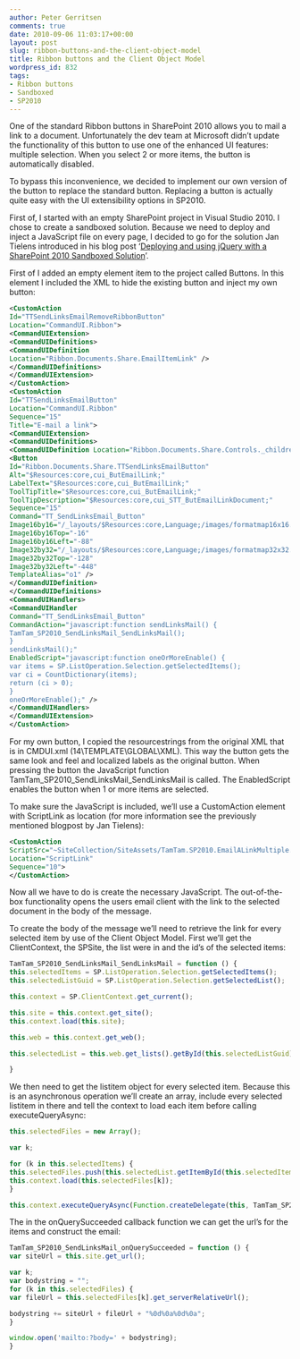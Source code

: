 ```yaml
---
author: Peter Gerritsen
comments: true
date: 2010-09-06 11:03:17+00:00
layout: post
slug: ribbon-buttons-and-the-client-object-model
title: Ribbon buttons and the Client Object Model
wordpress_id: 832
tags:
- Ribbon buttons
- Sandboxed
- SP2010
---
```


One of the standard Ribbon buttons in SharePoint 2010 allows you to mail a link to a document. Unfortunately the dev team at Microsoft didn’t update the functionality of this button to use one of the enhanced UI features: multiple selection. When you select 2 or more items, the button is automatically disabled.

To bypass this inconvenience, we decided to implement our own version of the button to replace the standard button. Replacing a button is actually quite easy with the UI extensibility options in SP2010.

First of, I started with an empty SharePoint project in Visual Studio 2010. I chose to create a sandboxed solution. Because we need to deploy and inject a JavaScript file on every page, I decided to go for the solution Jan Tielens introduced in his blog post ‘[Deploying and using jQuery with a SharePoint 2010 Sandboxed Solution](http://weblogs.asp.net/jan/archive/2010/09/02/deploying-and-using-jquery-with-a-sharepoint-2010-sandboxed-solution.aspx)’.

First of I added an empty element item to the project called Buttons. In this element I included the XML to hide the existing button and inject my own button:

```xml
<CustomAction
Id="TTSendLinksEmailRemoveRibbonButton"
Location="CommandUI.Ribbon">
<CommandUIExtension>
<CommandUIDefinitions>
<CommandUIDefinition
Location="Ribbon.Documents.Share.EmailItemLink" />
</CommandUIDefinitions>
</CommandUIExtension>
</CustomAction>
<CustomAction
Id="TTSendLinksEmailButton"
Location="CommandUI.Ribbon"
Sequence="15"
Title="E-mail a link">
<CommandUIExtension>
<CommandUIDefinitions>
<CommandUIDefinition Location="Ribbon.Documents.Share.Controls._children">
<Button
Id="Ribbon.Documents.Share.TTSendLinksEmailButton"
Alt="$Resources:core,cui_ButEmailLink;"
LabelText="$Resources:core,cui_ButEmailLink;"
ToolTipTitle="$Resources:core,cui_ButEmailLink;"
ToolTipDescription="$Resources:core,cui_STT_ButEmailLinkDocument;"
Sequence="15"
Command="TT_SendLinksEmail_Button"
Image16by16="/_layouts/$Resources:core,Language;/images/formatmap16x16.png"
Image16by16Top="-16"
Image16by16Left="-88"
Image32by32="/_layouts/$Resources:core,Language;/images/formatmap32x32.png"
Image32by32Top="-128"
Image32by32Left="-448"
TemplateAlias="o1" />
</CommandUIDefinition>
</CommandUIDefinitions>
<CommandUIHandlers>
<CommandUIHandler
Command="TT_SendLinksEmail_Button"
CommandAction="javascript:function sendLinksMail() {
TamTam_SP2010_SendLinksMail_SendLinksMail();
}
sendLinksMail();"
EnabledScript="javascript:function oneOrMoreEnable() {
var items = SP.ListOperation.Selection.getSelectedItems();
var ci = CountDictionary(items);
return (ci > 0);
}
oneOrMoreEnable();" />
</CommandUIHandlers>
</CommandUIExtension>
</CustomAction>
```

For my own button, I copied the resourcestrings from the original XML that is in CMDUI.xml (14\TEMPLATE\GLOBAL\XML). This way the button gets the same look and feel and localized labels as the original button. When pressing the button the JavaScript function TamTam_SP2010_SendLinksMail_SendLinksMail is called. The EnabledScript enables the button when 1 or more items are selected.

To make sure the JavaScript is included, we’ll use a CustomAction element with ScriptLink as location (for more information see the previously mentioned blogpost by Jan Tielens):

```xml
<CustomAction
ScriptSrc="~SiteCollection/SiteAssets/TamTam.SP2010.EmailALinkMultiple.js"
Location="ScriptLink"
Sequence="10">
</CustomAction>
```

Now all we have to do is create the necessary JavaScript. The out-of-the-box functionality opens the users email client with the link to the selected document in the body of the message.

To create the body of the message we’ll need to retrieve the link for every selected item by use of the Client Object Model. First we’ll get the ClientContext, the SPSite, the list were in and the id’s of the selected items:

```javascript
TamTam_SP2010_SendLinksMail_SendLinksMail = function () {
this.selectedItems = SP.ListOperation.Selection.getSelectedItems();
this.selectedListGuid = SP.ListOperation.Selection.getSelectedList();

this.context = SP.ClientContext.get_current();

this.site = this.context.get_site();
this.context.load(this.site);

this.web = this.context.get_web();

this.selectedList = this.web.get_lists().getById(this.selectedListGuid);

}
```

We then need to get the listitem object for every selected item. Because this is an asynchronous operation we’ll create an array, include every selected listitem in there and tell the context to load each item before calling executeQueryAsync:

```javascript
this.selectedFiles = new Array();

var k;

for (k in this.selectedItems) {
this.selectedFiles.push(this.selectedList.getItemById(this.selectedItems[k].id).get_file());
this.context.load(this.selectedFiles[k]);
}

this.context.executeQueryAsync(Function.createDelegate(this, TamTam_SP2010_SendLinksMail_onQuerySucceeded), Function.createDelegate(this, TamTam_SP2010_SendLinksMail_onQueryFailed));
```

The in the onQuerySucceeded callback function we can get the url’s for the items and construct the email:

```javascript
TamTam_SP2010_SendLinksMail_onQuerySucceeded = function () {
var siteUrl = this.site.get_url();

var k;
var bodystring = "";
for (k in this.selectedFiles) {
var fileUrl = this.selectedFiles[k].get_serverRelativeUrl();

bodystring += siteUrl + fileUrl + "%0d%0a%0d%0a";
}

window.open('mailto:?body=' + bodystring);
}
```
